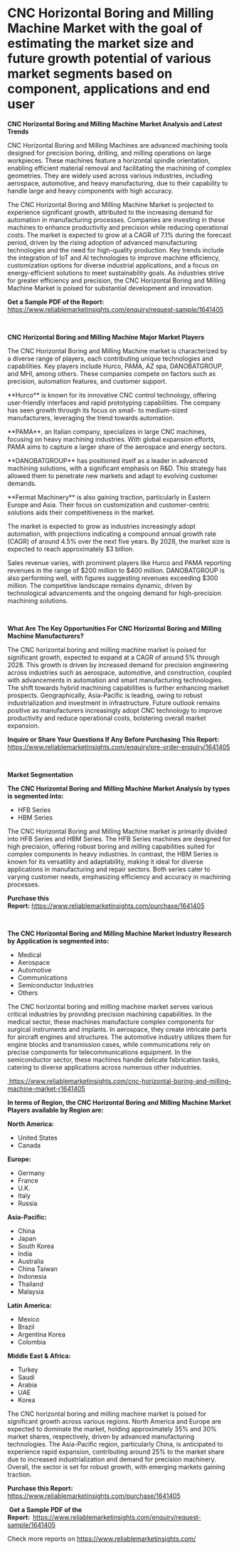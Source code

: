 <p><h1>CNC Horizontal Boring and Milling Machine Market with the goal of estimating the market size and future growth potential of various market segments based on component, applications and end user</h1></p><p><strong>CNC Horizontal Boring and Milling Machine Market Analysis and Latest Trends</strong></p>
<p><p>CNC Horizontal Boring and Milling Machines are advanced machining tools designed for precision boring, drilling, and milling operations on large workpieces. These machines feature a horizontal spindle orientation, enabling efficient material removal and facilitating the machining of complex geometries. They are widely used across various industries, including aerospace, automotive, and heavy manufacturing, due to their capability to handle large and heavy components with high accuracy.</p><p>The CNC Horizontal Boring and Milling Machine Market is projected to experience significant growth, attributed to the increasing demand for automation in manufacturing processes. Companies are investing in these machines to enhance productivity and precision while reducing operational costs. The market is expected to grow at a CAGR of 7.1% during the forecast period, driven by the rising adoption of advanced manufacturing technologies and the need for high-quality production. Key trends include the integration of IoT and AI technologies to improve machine efficiency, customization options for diverse industrial applications, and a focus on energy-efficient solutions to meet sustainability goals. As industries strive for greater efficiency and precision, the CNC Horizontal Boring and Milling Machine Market is poised for substantial development and innovation.</p></p>
<p><strong>Get a Sample PDF of the Report:&nbsp;</strong> <a href="https://www.reliablemarketinsights.com/enquiry/request-sample/1641405?utm_campaign=3558&utm_medium=2&utm_source=Github&utm_content=ia&utm_term=11042025&utm_id=cnc-horizontal-boring-and-milling-machine">https://www.reliablemarketinsights.com/enquiry/request-sample/1641405</a></p>
<p>&nbsp;</p>
<p><strong>CNC Horizontal Boring and Milling Machine Major Market Players</strong></p>
<p><p>The CNC Horizontal Boring and Milling Machine market is characterized by a diverse range of players, each contributing unique technologies and capabilities. Key players include Hurco, PAMA, AZ spa, DANOBATGROUP, and MHI, among others. These companies compete on factors such as precision, automation features, and customer support.</p><p>**Hurco** is known for its innovative CNC control technology, offering user-friendly interfaces and rapid prototyping capabilities. The company has seen growth through its focus on small- to medium-sized manufacturers, leveraging the trend towards automation.</p><p>**PAMA**, an Italian company, specializes in large CNC machines, focusing on heavy machining industries. With global expansion efforts, PAMA aims to capture a larger share of the aerospace and energy sectors.</p><p>**DANOBATGROUP** has positioned itself as a leader in advanced machining solutions, with a significant emphasis on R&D. This strategy has allowed them to penetrate new markets and adapt to evolving customer demands.</p><p>**Fermat Machinery** is also gaining traction, particularly in Eastern Europe and Asia. Their focus on customization and customer-centric solutions aids their competitiveness in the market.</p><p>The market is expected to grow as industries increasingly adopt automation, with projections indicating a compound annual growth rate (CAGR) of around 4.5% over the next five years. By 2028, the market size is expected to reach approximately $3 billion.</p><p>Sales revenue varies, with prominent players like Hurco and PAMA reporting revenues in the range of $200 million to $400 million. DANOBATGROUP is also performing well, with figures suggesting revenues exceeding $300 million. The competitive landscape remains dynamic, driven by technological advancements and the ongoing demand for high-precision machining solutions.</p></p>
<p>&nbsp;</p>
<p><strong>What Are The Key Opportunities For CNC Horizontal Boring and Milling Machine Manufacturers?</strong></p>
<p><p>The CNC horizontal boring and milling machine market is poised for significant growth, expected to expand at a CAGR of around 5% through 2028. This growth is driven by increased demand for precision engineering across industries such as aerospace, automotive, and construction, coupled with advancements in automation and smart manufacturing technologies. The shift towards hybrid machining capabilities is further enhancing market prospects. Geographically, Asia-Pacific is leading, owing to robust industrialization and investment in infrastructure. Future outlook remains positive as manufacturers increasingly adopt CNC technology to improve productivity and reduce operational costs, bolstering overall market expansion.</p></p>
<p><strong>Inquire or Share Your Questions If Any Before Purchasing This Report:</strong> <a href="https://www.reliablemarketinsights.com/enquiry/pre-order-enquiry/1641405?utm_campaign=3558&utm_medium=2&utm_source=Github&utm_content=ia&utm_term=11042025&utm_id=cnc-horizontal-boring-and-milling-machine">https://www.reliablemarketinsights.com/enquiry/pre-order-enquiry/1641405</a></p>
<p>&nbsp;</p>
<p><strong>Market Segmentation</strong></p>
<p><strong>The CNC Horizontal Boring and Milling Machine Market Analysis by types is segmented into:</strong></p>
<p><ul><li>HFB Series</li><li>HBM Series</li></ul></p>
<p><p>The CNC Horizontal Boring and Milling Machine market is primarily divided into HFB Series and HBM Series. The HFB Series machines are designed for high precision, offering robust boring and milling capabilities suited for complex components in heavy industries. In contrast, the HBM Series is known for its versatility and adaptability, making it ideal for diverse applications in manufacturing and repair sectors. Both series cater to varying customer needs, emphasizing efficiency and accuracy in machining processes.</p></p>
<p><strong>Purchase this Report:&nbsp;</strong><a href="https://www.reliablemarketinsights.com/purchase/1641405?utm_campaign=3558&utm_medium=2&utm_source=Github&utm_content=ia&utm_term=11042025&utm_id=cnc-horizontal-boring-and-milling-machine">https://www.reliablemarketinsights.com/purchase/1641405</a></p>
<p>&nbsp;</p>
<p><strong>The CNC Horizontal Boring and Milling Machine Market Industry Research by Application is segmented into:</strong></p>
<p><ul><li>Medical</li><li>Aerospace</li><li>Automotive</li><li>Communications</li><li>Semiconductor Industries</li><li>Others</li></ul></p>
<p><p>The CNC horizontal boring and milling machine market serves various critical industries by providing precision machining capabilities. In the medical sector, these machines manufacture complex components for surgical instruments and implants. In aerospace, they create intricate parts for aircraft engines and structures. The automotive industry utilizes them for engine blocks and transmission cases, while communications rely on precise components for telecommunications equipment. In the semiconductor sector, these machines handle delicate fabrication tasks, catering to diverse applications across numerous other industries.</p></p>
<p><a href="https://www.reliablemarketinsights.com/cnc-horizontal-boring-and-milling-machine-market-r1641405?utm_campaign=3558&utm_medium=2&utm_source=Github&utm_content=ia&utm_term=11042025&utm_id=cnc-horizontal-boring-and-milling-machine">&nbsp;https://www.reliablemarketinsights.com/cnc-horizontal-boring-and-milling-machine-market-r1641405</a></p>
<p><strong>In terms of Region, the CNC Horizontal Boring and Milling Machine Market Players available by Region are:</strong></p>
<p>
    <p> <strong> North America: </strong>
        <ul>
            <li>United States</li>
            <li>Canada</li>
        </ul>
        </p> 
    <p> <strong> Europe: </strong>
        <ul>
            <li>Germany</li>
            <li>France</li>
            <li>U.K.</li>
            <li>Italy</li>
            <li>Russia</li>
        </ul>
        </p> 
    <p> <strong> Asia-Pacific: </strong>
        <ul>
            <li>China</li>
            <li>Japan</li>
            <li>South Korea</li>
            <li>India</li>
            <li>Australia</li>
            <li>China Taiwan</li>
            <li>Indonesia</li>
            <li>Thailand</li>
            <li>Malaysia</li>
        </ul>
        </p> 
    <p> <strong> Latin America: </strong>
        <ul>
            <li>Mexico</li>
            <li>Brazil</li>
            <li>Argentina Korea</li>
            <li>Colombia</li>
        </ul>
        </p> 
    <p> <strong> Middle East & Africa: </strong>
        <ul>
            <li>Turkey</li>
            <li>Saudi</li>
            <li>Arabia</li>
            <li>UAE</li>
            <li>Korea</li>
        </ul>
    </p>
    </p>
<p><p>The CNC horizontal boring and milling machine market is poised for significant growth across various regions. North America and Europe are expected to dominate the market, holding approximately 35% and 30% market shares, respectively, driven by advanced manufacturing technologies. The Asia-Pacific region, particularly China, is anticipated to experience rapid expansion, contributing around 25% to the market share due to increased industrialization and demand for precision machinery. Overall, the sector is set for robust growth, with emerging markets gaining traction.</p></p>
<p><strong>Purchase this Report: </strong><a href="https://www.reliablemarketinsights.com/purchase/1641405?utm_campaign=3558&utm_medium=2&utm_source=Github&utm_content=ia&utm_term=11042025&utm_id=cnc-horizontal-boring-and-milling-machine">https://www.reliablemarketinsights.com/purchase/1641405</a></p>
<p>&nbsp;<strong>Get a Sample PDF of the Report:&nbsp;&nbsp;</strong><a href="https://www.reliablemarketinsights.com/enquiry/request-sample/1641405?utm_campaign=3558&utm_medium=2&utm_source=Github&utm_content=ia&utm_term=11042025&utm_id=cnc-horizontal-boring-and-milling-machine">https://www.reliablemarketinsights.com/enquiry/request-sample/1641405</a></p>
<p><strong></strong></p>
<p>Check more reports on <a href="https://www.reliablemarketinsights.com/?utm_campaign=3558&utm_medium=2&utm_source=Github&utm_content=ia&utm_term=11042025&utm_id=cnc-horizontal-boring-and-milling-machine">https://www.reliablemarketinsights.com/</a></p>